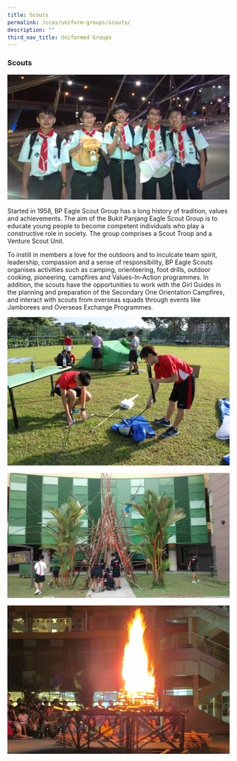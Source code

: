 ```yaml
---
title: Scouts
permalink: /ccas/uniform-groups/scouts/
description: ""
third_nav_title: Uniformed Groups
---
```

### Scouts

![](/images/scouts1.jpeg)

Started in 1958, BP Eagle Scout Group has a long history of tradition, values and achievements. The aim of the Bukit Panjang Eagle Scout Group is to educate young people to become competent individuals who play a constructive role in society. The group comprises a Scout Troop and a Venture Scout Unit.

  

To instill in members a love for the outdoors and to inculcate team spirit, leadership, compassion and a sense of responsibility, BP Eagle Scouts organises activities such as camping, orienteering, foot drills, outdoor cooking, pioneering, campfires and Values-In-Action programmes. In addition, the scouts have the opportunities to work with the Girl Guides in the planning and preparation of the Secondary One Orientation Campfires, and interact with scouts from overseas squads through events like Jamborees and Overseas Exchange Programmes.

  
![](/images/scouts2.jpeg)

![](/images/scouts3.jpeg)

![](/images/scouts4.jpeg)